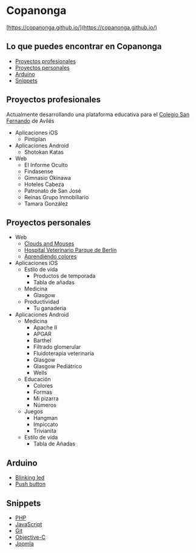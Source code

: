 # Copanonga

[https://copanonga.github.io/](https://copanonga.github.io/)

## Lo que puedes encontrar en Copanonga

- [Proyectos profesionales](#proyectos-profesionales)
- [Proyectos personales](#proyectos-personales)
- [Arduino](#arduino)
- [Snippets](#snippets)

## Proyectos profesionales

Actualmente desarrollando una plataforma educativa para el [Colegio San Fernando](http://sanfer.es) de Avilés

* Aplicaciones iOS
  * Pintiplan
* Aplicaciones Android
  * Shotokan Katas
* Web
  * El Informe Oculto
  * Findasense
  * Gimnasio Okinawa
  * Hoteles Cabeza
  * Patronato de San José
  * Reinas Grupo Inmobiliario
  * Tamara González

## Proyectos personales

* Web
  * [Clouds and Mouses](https://copanonga.github.io/CloudsAndMouses/)
  * [Hospital Veterinario Parque de Berlín](https://copanonga.github.io/HospitalVeterinarioParqueDeBerlin/)
  * [Aprendiendo colores](https://copanonga.github.io/AprendiendoColores/)
* Aplicaciones iOS
  * Estilo de vida
     * Productos de temporada
     * Tabla de añadas
  * Medicina
     * Glasgow
  * Productividad
     * Tu ganadería
* Aplicaciones Android
  * Medicina
     * Apache II
     * APGAR
     * Barthel
     * Filtrado glomerular
     * Fluidoterapia veterinaria
     * Glasgow
     * Glasgow Pediátrico
     * Wells
  * Educación
     * Colores
     * Formas
     * Mi pizarra
     * Números
  * Juegos
     * Hangman
     * Impiccato
     * Trivianita
  * Estilo de vida
     * Tabla de Añadas

## Arduino

* [Blinking led](https://github.com/copanonga/BlinkingLed)
* [Push button](https://github.com/copanonga/PushButton)

## Snippets

* [PHP](https://github.com/copanonga/PHP/blob/master/README.md)
* [JavaScript](https://github.com/copanonga/JavaScript/blob/master/README.md)
* [Git](https://github.com/copanonga/git/blob/master/README.md)
* [Objective-C](https://github.com/copanonga/Objective-C)
* [Joomla](https://github.com/copanonga/Joomla)


